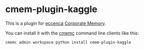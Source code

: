 # cmem-plugin-kaggle

This is a plugin for [eccenca](https://eccenca.com) [Corporate Memory](https://documentation.eccenca.com).

You can install it with the [cmemc](https://eccenca.com/go/cmemc) command line
clients like this:

```
cmemc admin workspace python install cmem-plugin-kaggle
```
